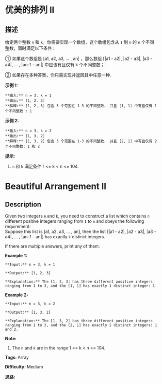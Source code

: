 # 优美的排列 II

## 描述

给定两个整数 `n` 和 `k`，你需要实现一个数组，这个数组包含从 `1` 到 `n` 的 `n` 个不同整数，同时满足以下条件：

① 如果这个数组是 [a1, a2, a3, ... , an] ，那么数组 [|a1 \- a2|, |a2 \- a3|, |a3 \- a4|, ... , |an-1 \- an|] 中应该有且仅有 k 个不同整数；.

② 如果存在多种答案，你只需实现并返回其中任意一种.

**示例 1:**

    
    
    **输入:** n = 3, k = 1
    **输出:** [1, 2, 3]
    **解释:** [1, 2, 3] 包含 3 个范围在 1-3 的不同整数， 并且 [1, 1] 中有且仅有 1 个不同整数 : 1
    



**示例 2:**

    
    
    **输入:** n = 3, k = 2
    **输出:** [1, 3, 2]
    **解释:** [1, 3, 2] 包含 3 个范围在 1-3 的不同整数， 并且 [2, 1] 中有且仅有 2 个不同整数: 1 和 2
    



**提示:**

  1.  `n` 和 `k` 满足条件 1 <= k < n <= 104.





# Beautiful Arrangement II

## Description



Given two integers `n` and `k`, you need to construct a list which contains `n` different positive integers ranging from `1` to `n` and obeys the following requirement:  
Suppose this list is [a1, a2, a3, ... , an], then the list [|a1 \- a2|, |a2 \- a3|, |a3 \- a4|, ... , |an-1 \- an|] has exactly `k` distinct integers.

If there are multiple answers, print any of them.

**Example 1:**  

    
    
    **Input:** n = 3, k = 1
    **Output:** [1, 2, 3]
    **Explanation:** The [1, 2, 3] has three different positive integers ranging from 1 to 3, and the [1, 1] has exactly 1 distinct integer: 1.
    

**Example 2:**  

    
    
    **Input:** n = 3, k = 2
    **Output:** [1, 3, 2]
    **Explanation:** The [1, 3, 2] has three different positive integers ranging from 1 to 3, and the [2, 1] has exactly 2 distinct integers: 1 and 2.
    

**Note:**  

  1. The `n` and `k` are in the range 1 <= k < n <= 104.


**Tags:** Array

**Difficulty:** Medium

**思路:**
